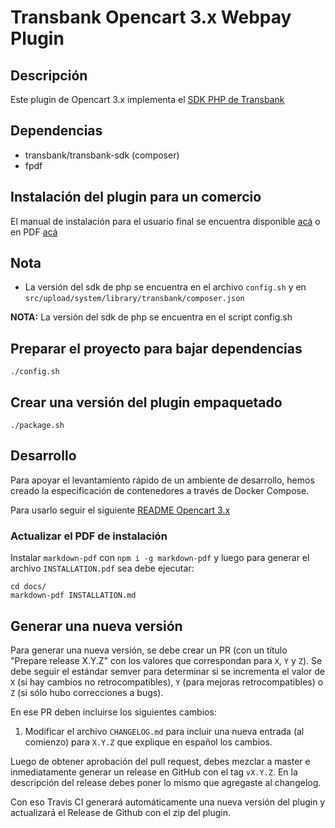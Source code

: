 # Transbank Opencart 3.x Webpay Plugin

## Descripción

Este plugin de Opencart 3.x implementa 
el [SDK PHP de Transbank](https://github.com/TransbankDevelopers/transbank-sdk-php) 

## Dependencias

* transbank/transbank-sdk (composer)
* fpdf


## Instalación del plugin para un comercio

El manual de instalación para el usuario final se encuentra disponible [acá](docs/INSTALLATION.md) o 
en PDF [acá](https://github.com/TransbankDevelopers/transbank-plugin-opencart-webpay/blob/master/docs/INSTALLATION.pdf)


## Nota  
- La versión del sdk de php se encuentra en el archivo `config.sh` y 
en `src/upload/system/library/transbank/composer.json`

**NOTA:** La versión del sdk de php se encuentra en el script config.sh

## Preparar el proyecto para bajar dependencias

    ./config.sh

## Crear una versión del plugin empaquetado 

    ./package.sh

## Desarrollo

Para apoyar el levantamiento rápido de un ambiente de desarrollo, hemos creado la especificación de contenedores a 
través de Docker Compose.

Para usarlo seguir el siguiente [README Opencart 3.x](./docker-opencart3)

### Actualizar el PDF de instalación
Instalar `markdown-pdf` con `npm i -g markdown-pdf` y luego para generar el archivo `INSTALLATION.pdf` sea debe ejecutar: 
```
cd docs/
markdown-pdf INSTALLATION.md
```

## Generar una nueva versión

Para generar una nueva versión, se debe crear un PR (con un título "Prepare release X.Y.Z" con los valores que correspondan para `X`, `Y` y `Z`). Se debe seguir el estándar semver para determinar si se incrementa el valor de `X` (si hay cambios no retrocompatibles), `Y` (para mejoras retrocompatibles) o `Z` (si sólo hubo correcciones a bugs).

En ese PR deben incluirse los siguientes cambios:

1. Modificar el archivo `CHANGELOG.md` para incluir una nueva entrada (al comienzo) para `X.Y.Z` que explique en español los cambios.

Luego de obtener aprobación del pull request, debes mezclar a master e inmediatamente generar un release en GitHub con el tag `vX.Y.Z`. En la descripción del release debes poner lo mismo que agregaste al changelog.

Con eso Travis CI generará automáticamente una nueva versión del plugin y actualizará el Release de Github con el zip del plugin.
